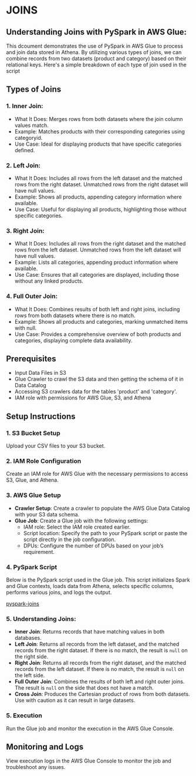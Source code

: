 
# JOINS

## Understanding Joins with PySpark in AWS Glue:

This dcoument demonstrates the use of PySpark in AWS Glue to process and join data stored in Athena. By utilizing various types of joins, we can combine records from two datasets (product and category) based on their relational keys. Here's a simple breakdown of each type of join used in the script

## Types of Joins
### 1. Inner Join:
  - What It Does: Merges rows from both datasets where the join column values match.
  - Example: Matches products with their corresponding categories using categoryid.
  - Use Case: Ideal for displaying products that have specific categories defined.
    
### 2. Left Join:

  - What It Does: Includes all rows from the left dataset and the matched rows from the right dataset. Unmatched rows from the right dataset will have null values.
  - Example: Shows all products, appending category information where available.
  - Use Case: Useful for displaying all products, highlighting those without specific categories.
    
### 3. Right Join:

  - What It Does: Includes all rows from the right dataset and the matched rows from the left dataset. Unmatched rows from the left dataset will have null values.
  - Example: Lists all categories, appending product information where available.
  - Use Case: Ensures that all categories are displayed, including those without any linked products.

### 4. Full Outer Join:

  - What It Does: Combines results of both left and right joins, including rows from both datasets where there is no match.
  - Example: Shows all products and categories, marking unmatched items with null.
  - Use Case: Provides a comprehensive overview of both products and categories, displaying complete data availability.

## Prerequisites
- Input Data Files in S3
- Glue Crawler to crawl the S3 data and then getting the schema of it in Data Catalog
- Accessing S3 crawlers data for the tables 'product' and 'category'. 
- IAM role with permissions for AWS Glue, S3, and Athena

## Setup Instructions

### 1. S3 Bucket Setup
Upload your CSV files to your S3 bucket.

### 2. IAM Role Configuration
Create an IAM role for AWS Glue with the necessary permissions to access S3, Glue, and Athena.

### 3. AWS Glue Setup
- **Crawler Setup**: Create a crawler to populate the AWS Glue Data Catalog with your S3 data schema.
- **Glue Job**: Create a Glue job with the following settings:
  - IAM role: Select the IAM role created earlier.
  - Script location: Specify the path to your PySpark script or paste the script directly in the job configuration.
  - DPUs: Configure the number of DPUs based on your job’s requirement.

### 4. PySpark Script
Below is the PySpark script used in the Glue job. This script initializes Spark and Glue contexts, loads data from Athena, selects specific columns, performs various joins, and logs the output.

[pyspark-joins](glue-code/ti-pyspark-joins.py)

### 5. Understanding Joins: 
  - **Inner Join**: Returns records that have matching values in both databases.
  - **Left Join**: Returns all records from the left dataset, and the matched records from the right dataset. If there is no match, the result is `null` on the right side.
  - **Right Join**: Returns all records from the right dataset, and the matched records from the left dataset. If there is no match, the result is `null` on the left side.
  - **Full Outer Join**: Combines the results of both left and right outer joins. The result is `null` on the side that does not have a match.
  - **Cross Join**: Produces the Cartesian product of rows from both datasets. Use with caution as it can result in large datasets.

### 5. Execution
Run the Glue job and monitor the execution in the AWS Glue Console.

## Monitoring and Logs
View execution logs in the AWS Glue Console to monitor the job and troubleshoot any issues.
